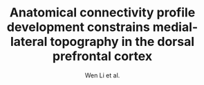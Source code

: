 ---
cat: gaia
subcat: platform
bestof: false
author: Wen Li et al.
title: Anatomical connectivity profile development constrains medial-lateral topography in the dorsal prefrontal cortex
journal: bioRxiv
year: 2022
type: article
---